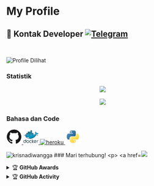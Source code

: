# My Profile


## 📲 Kontak Developer [![Telegram](https://img.shields.io/badge/telegram-1b77FF.svg?style=for-the-badge&logo=telegram)](https://t.me/Sayonara_3x) 
<br>

![Profile Dilihat](https://komarev.com/ghpvc/?username=apisuserbot&color=blue&style=flat-square&label=Profile+Dilihat)
### Statistik
<p align="center"><a href="https://github.com/krisnadiwangga"><img src="https://github-readme-stats.vercel.app/api?username=sayonara&show_icons=true&theme=radical"></a></p>
<p align="center"><a href="https://github.com/sayonara"><img src="https://github-readme-stats.vercel.app/api/top-langs/?username=sayonara&theme=radical&layout=compact"></a></p> 


   <h3 align="left">Bahasa dan Code</h3>
<p align="left"> <a href="https://www.github.com/" target="_blank"> <img src="https://raw.githubusercontent.com/devicons/devicon/master/icons/github/github-original.svg" alt="github" width="40" height="40"/> </a> <a href="https://www.docker.com/" target="_blank"> <img src="https://raw.githubusercontent.com/devicons/devicon/master/icons/docker/docker-original-wordmark.svg" alt="docker" width="40" height="40"/> </a> <a href="https://heroku.com" target="_blank"> <img src="https://www.vectorlogo.zone/logos/heroku/heroku-icon.svg" alt="heroku" width="40" height="40"/> </a> <a href="https://www.python.org" target="_blank"> <img src="https://raw.githubusercontent.com/devicons/devicon/master/icons/python/python-original.svg" alt="python" width="40" height="40"/> </a> </p>

<p><img align="center" src="https://github-readme-streak-stats.herokuapp.com/?user=krisnadiwangga&" alt="krisnadiwangga
### Mari terhubung!
<p>
    <a href="https://instagram.com/krisnadiwangga03" target="blank"><img src="https://img.shields.io/badge/sayonara-30302f?style=flat&logo=instagram" /></a>
</p>
<details>
    <summary>&#127942 <b>GitHub Awards</b></summary><br/>

![Github Trophy](https://github-profile-trophy.vercel.app/?username=sayonara)

</details>

<details>
    <summary>&#127942 <b>GitHub Activity</b></summary><br/>

![Metrics](https://metrics.lecoq.io/sayonara?template=classic&repositories.forks=true&languages=1&languages.colors=github&languages.threshold=0%25&config.timezone=Asia%2FSolo)

</details>
